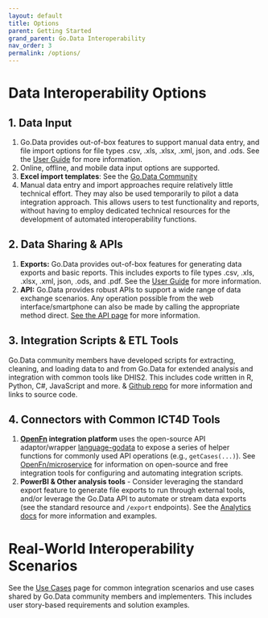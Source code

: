 ```yaml
---
layout: default
title: Options
parent: Getting Started
grand_parent: Go.Data Interoperability
nav_order: 3
permalink: /options/
---
```


# Data Interoperability Options
## 1. Data Input
1. Go.Data provides out-of-box features to support manual data entry, and file import options for file types .csv, .xls, .xlsx, .xml, json, and .ods. See the [User Guide](https://community-godata.who.int/page/documents) for more information. 
2. Online, offline, and mobile data input options are supported. 
3. **Excel import templates**: See the [Go.Data Community](https://community-godata.who.int/page/documents)
4. Manual data entry and import approaches require relatively little technical effort. They may also be used temporarily to pilot a data integration approach. This allows users to test functionality and reports, without having to employ dedicated technical resources for the development of automated interoperability functions.


## 2. Data Sharing & APIs
1. **Exports:** Go.Data provides out-of-box features for generating data exports and basic reports. This includes exports to file types .csv, .xls, .xlsx, .xml, json, .ods, and .pdf.  See the [User Guide](https://community-godata.who.int/page/documents) for more information. 
2. **API:** Go.Data provides robust APIs to support a wide range of data exchange scenarios. Any operation possible from the web interface/smartphone can also be made by calling the appropriate method direct. [See the API page](https://worldhealthorganization.github.io/godata/api-docs/) for more information. 

## 3. Integration Scripts & ETL Tools
Go.Data community members have developed scripts for extracting, cleaning, and loading data to and from Go.Data for extended analysis and integration with common tools like DHIS2. This includes code written in R, Python, C#, JavaScript and more.  & [Github repo](https://github.com/WorldHealthOrganization/godata/) for more information and links to source code.  

## 4. Connectors with Common ICT4D Tools
1. **[OpenFn](https://docs.openfn.org/) integration platform** uses the open-source API adaptor/wrapper [language-godata](https://github.com/WorldHealthOrganization/language-godata) to expose a series of helper functions for commonly used API operations (e.g., `getCases(...)`). See [OpenFn/microservice](https://openfn.github.io/microservice/) for information on open-source and free integration tools for configuring and automating integration scripts. 
2. **PowerBI & Other analysis tools** - Consider leveraging the standard export feature to generate file exports to run through external tools, and/or leverage the Go.Data API to automate or stream data exports (see the standard resource and `/export` endpoints). See the [Analytics docs](https://worldhealthorganization.github.io/godata/analytics/) for more information and examples. 


# Real-World Interoperability Scenarios
See the [Use Cases](https://worldhealthorganization.github.io/godata/use-cases/) page for common integration scenarios and use cases shared by Go.Data community members and implementers. This includes user story-based requirements and solution examples. 



